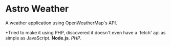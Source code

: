 # Astro Weather

A weather application using OpenWeatherMap's API.










*Tried to make it using PHP, discovered it doesn't even have a 'fetch' api as simple as JavaScript. **Node.js**. _PHP_.
